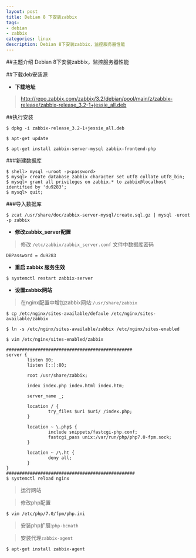 ```yaml
---
layout: post
title: Debian 8 下安装zabbix
tags:
- debian
- zabbix
categories: linux
description: Debian 8下安装zabbix，监控服务器性能
---
```

##主题介绍
Debian 8下安装zabbix，监控服务器性能

<!-- more -->

##下载deb安装源
- **下载地址**

> http://repo.zabbix.com/zabbix/3.2/debian/pool/main/z/zabbix-release/zabbix-release_3.2-1+jessie_all.deb

##执行安装
```
$ dpkg -i zabbix-release_3.2-1+jessie_all.deb

$ apt-get update

$ apt-get install zabbix-server-mysql zabbix-frontend-php
```

###新建数据库
```
$ shell> mysql -uroot -p<password>
$ mysql> create database zabbix character set utf8 collate utf8_bin;
$ mysql> grant all privileges on zabbix.* to zabbix@localhost identified by 'du9283';
$ mysql> quit;
```

###导入数据库
```
$ zcat /usr/share/doc/zabbix-server-mysql/create.sql.gz | mysql -uroot -p zabbix
```

- **修改zabbix_server配置**
>修改 `/etc/zabbix/zabbix_server.conf` 文件中数据库密码

```
DBPassword = du9283
```

- **重启 zabbix 服务生效**

```
$ systemctl restart zabbix-server
```

- **设置zabbix网站**

>在nginx配置中增加zabbix网站:`/usr/share/zabbix`

```
$ cp /etc/nginx/sites-available/defaule /etc/nginx/sites-available/zabbix

$ ln -s /etc/nginx/sites-available/zabbix /etc/nginx/sites-enabled

$ vim /etc/nginx/sites-enabled/zabbix

################################################
server {
        listen 80;
        listen [::]:80;

        root /usr/share/zabbix;

        index index.php index.html index.htm;

        server_name _;

        location / {
                try_files $uri $uri/ /index.php;
        }

        location ~ \.php$ {
                include snippets/fastcgi-php.conf;
                fastcgi_pass unix:/var/run/php/php7.0-fpm.sock;
        }

        location ~ /\.ht {
                deny all;
        }
}
#################################################
$ systemctl reload nginx
```

>运行网站

>修改php配置

```
$ vim /etc/php/7.0/fpm/php.ini
```

>安装php扩展:`php-bcmath`

>安装代理`zabbix-agent`

```
$ apt-get install zabbix-agent
```

